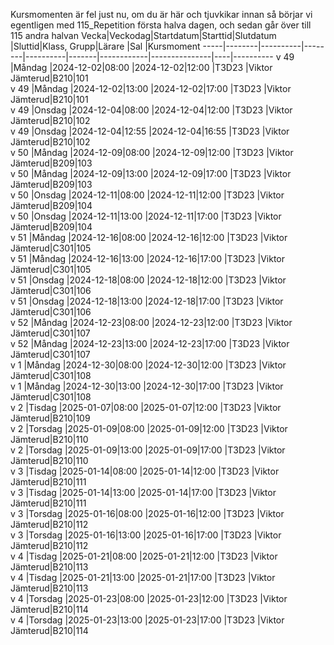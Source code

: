 Kursmomenten är fel just nu, om du är här och tjuvkikar innan så börjar vi egentligen med 115_Repetition första halva dagen, och sedan går över till 115 andra halvan
Vecka|Veckodag|Startdatum|Starttid|Slutdatum |Sluttid|Klass, Grupp|Lärare         |Sal |Kursmoment
-----|--------|----------|--------|----------|-------|------------|---------------|----|----------
v 49 |Måndag  |2024-12-02|08:00   |2024-12-02|12:00  |T3D23       |Viktor Jämterud|B210|101       
v 49 |Måndag  |2024-12-02|13:00   |2024-12-02|17:00  |T3D23       |Viktor Jämterud|B210|101       
v 49 |Onsdag  |2024-12-04|08:00   |2024-12-04|12:00  |T3D23       |Viktor Jämterud|B210|102       
v 49 |Onsdag  |2024-12-04|12:55   |2024-12-04|16:55  |T3D23       |Viktor Jämterud|B210|102       
v 50 |Måndag  |2024-12-09|08:00   |2024-12-09|12:00  |T3D23       |Viktor Jämterud|B209|103       
v 50 |Måndag  |2024-12-09|13:00   |2024-12-09|17:00  |T3D23       |Viktor Jämterud|B209|103       
v 50 |Onsdag  |2024-12-11|08:00   |2024-12-11|12:00  |T3D23       |Viktor Jämterud|B209|104       
v 50 |Onsdag  |2024-12-11|13:00   |2024-12-11|17:00  |T3D23       |Viktor Jämterud|B209|104       
v 51 |Måndag  |2024-12-16|08:00   |2024-12-16|12:00  |T3D23       |Viktor Jämterud|C301|105       
v 51 |Måndag  |2024-12-16|13:00   |2024-12-16|17:00  |T3D23       |Viktor Jämterud|C301|105       
v 51 |Onsdag  |2024-12-18|08:00   |2024-12-18|12:00  |T3D23       |Viktor Jämterud|C301|106       
v 51 |Onsdag  |2024-12-18|13:00   |2024-12-18|17:00  |T3D23       |Viktor Jämterud|C301|106       
v 52 |Måndag  |2024-12-23|08:00   |2024-12-23|12:00  |T3D23       |Viktor Jämterud|C301|107       
v 52 |Måndag  |2024-12-23|13:00   |2024-12-23|17:00  |T3D23       |Viktor Jämterud|C301|107       
v 1  |Måndag  |2024-12-30|08:00   |2024-12-30|12:00  |T3D23       |Viktor Jämterud|C301|108       
v 1  |Måndag  |2024-12-30|13:00   |2024-12-30|17:00  |T3D23       |Viktor Jämterud|C301|108       
v 2  |Tisdag  |2025-01-07|08:00   |2025-01-07|12:00  |T3D23       |Viktor Jämterud|B210|109       
v 2  |Torsdag |2025-01-09|08:00   |2025-01-09|12:00  |T3D23       |Viktor Jämterud|B210|110       
v 2  |Torsdag |2025-01-09|13:00   |2025-01-09|17:00  |T3D23       |Viktor Jämterud|B210|110       
v 3  |Tisdag  |2025-01-14|08:00   |2025-01-14|12:00  |T3D23       |Viktor Jämterud|B210|111       
v 3  |Tisdag  |2025-01-14|13:00   |2025-01-14|17:00  |T3D23       |Viktor Jämterud|B210|111       
v 3  |Torsdag |2025-01-16|08:00   |2025-01-16|12:00  |T3D23       |Viktor Jämterud|B210|112       
v 3  |Torsdag |2025-01-16|13:00   |2025-01-16|17:00  |T3D23       |Viktor Jämterud|B210|112       
v 4  |Tisdag  |2025-01-21|08:00   |2025-01-21|12:00  |T3D23       |Viktor Jämterud|B210|113       
v 4  |Tisdag  |2025-01-21|13:00   |2025-01-21|17:00  |T3D23       |Viktor Jämterud|B210|113       
v 4  |Torsdag |2025-01-23|08:00   |2025-01-23|12:00  |T3D23       |Viktor Jämterud|B210|114       
v 4  |Torsdag |2025-01-23|13:00   |2025-01-23|17:00  |T3D23       |Viktor Jämterud|B210|114       
